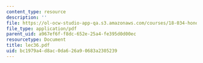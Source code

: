 ```yaml
---
content_type: resource
description: ''
file: https://ol-ocw-studio-app-qa.s3.amazonaws.com/courses/18-034-honors-differential-equations-spring-2004/bc1979a4d8ac0da626a90683a2305239_lec36.pdf
file_type: application/pdf
parent_uid: a967ef6f-f8dc-652e-25a4-fe395d0d00ec
resourcetype: Document
title: lec36.pdf
uid: bc1979a4-d8ac-0da6-26a9-0683a2305239
---
```

